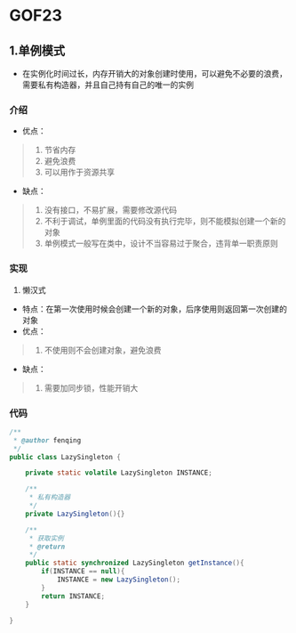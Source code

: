# GOF23
## 1.单例模式
* 在实例化时间过长，内存开销大的对象创建时使用，可以避免不必要的浪费，需要私有构造器，并且自己持有自己的唯一的实例
### 介绍
* 优点：
> 1. 节省内存
> 2. 避免浪费
> 3. 可以用作于资源共享
* 缺点：
> 1. 没有接口，不易扩展，需要修改源代码
> 2. 不利于调试，单例里面的代码没有执行完毕，则不能模拟创建一个新的对象
> 3. 单例模式一般写在类中，设计不当容易过于聚合，违背单一职责原则
### 实现
1. 懒汉式
* 特点：在第一次使用时候会创建一个新的对象，后序使用则返回第一次创建的对象
* 优点：
> 1. 不使用则不会创建对象，避免浪费
* 缺点：
> 1. 需要加同步锁，性能开销大
### 代码
```java
/**
 * @author fenqing
 */
public class LazySingleton {

    private static volatile LazySingleton INSTANCE;

    /**
     * 私有构造器
     */
    private LazySingleton(){}

    /**
     * 获取实例
     * @return
     */
    public static synchronized LazySingleton getInstance(){
        if(INSTANCE == null){
            INSTANCE = new LazySingleton();
        }
        return INSTANCE;
    }

}
```